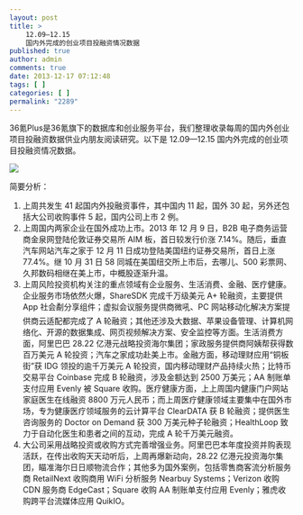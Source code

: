 ```yaml
---
layout: post
title: >
    12.09—12.15
    国内外完成的创业项目投融资情况数据
published: true
author: admin
comments: true
date: 2013-12-17 07:12:48
tags: [ ]
categories: [ ]
permalink: "2289"
---
```

36氪Plus是36氪旗下的数据库和创业服务平台，我们整理收录每周的国内外创业项目投融资数据供业内朋友阅读研究。以下是 12.09—12.15 国内外完成的创业项目投融资情况数据。

![][1]

简要分析：

  1. 上周共发生 41 起国内外投融资事件，其中国内 11 起，国外 30 起，另外还包括大公司收购事件 5 起，国内公司上市 2 例。
  2. 上周国内两家企业在国外成功上市。2013 年 12 月 9 日，B2B 电子商务运营商金泉网登陆伦敦证券交易所 AIM 板，首日较发行价涨 7.14%。随后，垂直汽车网站汽车之家于 12 月 11 日成功登陆美国纽约证券交易所，首日上涨 77.4%。继 10 月 31 日 58 同城在美国纽交所上市后，去哪儿、500 彩票网、久邦数码相继在美上市，中概股逐渐升温。
  3. 上周风险投资机构关注的重点领域有企业服务、生活消费、金融、医疗健康。企业服务市场依然火爆，ShareSDK 完成千万级美元 A+ 轮融资，主要提供 App 社会劀分享组件；虚拟会议服务提供商微吼、PC 网站移动化解决方案提供商云适配都完成了 A 轮融资；其他还涉及大数据、苹果设备管理、计算机网络化、开源的数据集成、网页视频解决方案、安全监控等方面。生活消费方面，阿里巴巴 28.22 亿港元战略投资海尔集团；家政服务提供商阿姨帮获得数百万美元 A 轮投资；汽车之家成功赴美上市。金融方面，移动理财应用“铜板街”获 IDG 领投的逾千万美元 A 轮投资，国内移动理财产品持续火热；比特币交易平台 Coinbase 完成 B 轮融资，涉及金额达到 2500 万美元；AA 制账单支付应用 Evenly 被 Square 收购。医疗健康方面，上上周国内健康门户网站家庭医生在线融资 8800 万元人民币；而上周医疗健康领域主要集中在国外市场，专为健康医疗领域服务的云计算平台 ClearDATA 获 B 轮融资；提供医生咨询服务的 Doctor on Demand 获 300 万美元种子轮融资；HealthLoop 致力于自动化医生和患者之间的互动，完成 A 轮千万美元融资。
  4. 大公司采用战略投资或收购方式完善增强业务。阿里巴巴本年度投资并购表现活跃，在传出收购天天动听后，上周再爆新动向，28.22 亿港元投资海尔集团，瞄准海尔日日顺物流合作；其他多为国外案例，包括零售商客流分析服务商 RetailNext 收购商用 WiFi 分析服务 Nearbuy Systems；Verizon 收购 CDN 服务商 EdgeCast；Square 收购 AA 制账单支付应用 Evenly；雅虎收购跨平台流媒体应用 QuikIO。

 [1]: http://yongz.com/yz/wp-content/uploads/2014/04/8836208fe0d86816556fff035f9e7698.jpg